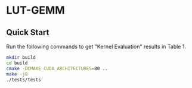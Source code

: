 # LUT-GEMM

## Quick Start

Run the following commands to get "Kernel Evaluation" results in Table 1.

``` sh
mkdir build
cd build
cmake -DCMAKE_CUDA_ARCHITECTURES=80 ..
make -j8
./tests/tests  
```